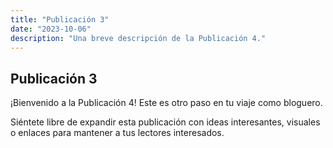```yaml
---
title: "Publicación 3"
date: "2023-10-06"
description: "Una breve descripción de la Publicación 4."
---
```


## Publicación 3

¡Bienvenido a la Publicación 4! Este es otro paso en tu viaje como bloguero.

Siéntete libre de expandir esta publicación con ideas interesantes, visuales o enlaces para mantener a tus lectores interesados.
